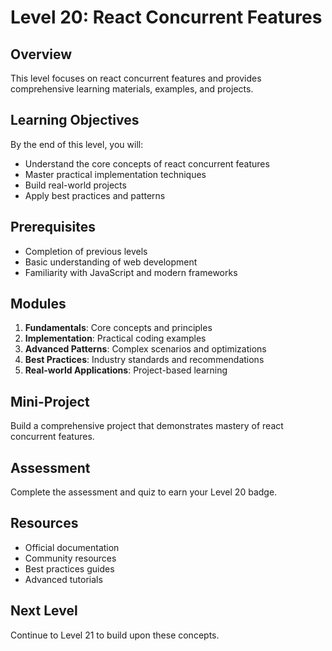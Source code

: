 # Level 20: React Concurrent Features

## Overview
This level focuses on react concurrent features and provides comprehensive learning materials, examples, and projects.

## Learning Objectives
By the end of this level, you will:
- Understand the core concepts of react concurrent features
- Master practical implementation techniques
- Build real-world projects
- Apply best practices and patterns

## Prerequisites
- Completion of previous levels
- Basic understanding of web development
- Familiarity with JavaScript and modern frameworks

## Modules
1. **Fundamentals**: Core concepts and principles
2. **Implementation**: Practical coding examples
3. **Advanced Patterns**: Complex scenarios and optimizations
4. **Best Practices**: Industry standards and recommendations
5. **Real-world Applications**: Project-based learning

## Mini-Project
Build a comprehensive project that demonstrates mastery of react concurrent features.

## Assessment
Complete the assessment and quiz to earn your Level 20 badge.

## Resources
- Official documentation
- Community resources
- Best practices guides
- Advanced tutorials

## Next Level
Continue to Level 21 to build upon these concepts.
